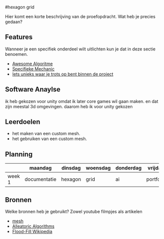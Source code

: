 #hexagon grid

Hier komt een korte beschrijving van de proefopdracht. Wat heb je precies gedaan?

## Features
Wanneer je een specifiek onderdeel wilt uitlichten kun je dat in deze sectie benoemen.

- [Awesome Algoritme](link)
- [Specifieke Mechanic](link)
- [Iets unieks waar je trots op bent binnen de project](link)

## Software Anaylse
ik heb gekozen voor unity omdat ik later core games wil gaan maken. en dat zijn meestal 3d omgevingen. daarom heb ik voor unity gekozen


## Leerdoelen
- het maken van een custom mesh.
- het gebruiken van een custom mesh.

## Planning
| | maandag | dinsdag | woensdag | donderdag | vrijdag |
| --- | --- | --- | --- | --- | --- |
|week 1 | documentatie | hexagon | grid | ai | portfolio | portfolio |


## Bronnen
Welke bronnen heb je gebruikt? Zowel youtube filmpjes als artikelen

- [mesh](https://docs.unity3d.com/Manual/Example-CreatingaBillboardPlane.html)
- [Alleatoric Algorithms](link)
- [Flood-Fill Wikipedia](link)

